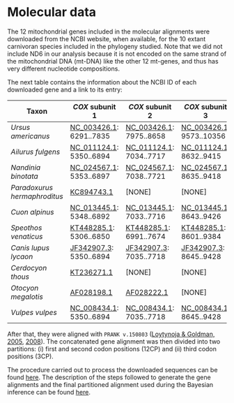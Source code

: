 # Molecular data

The 12 mitochondrial genes included in the molecular alignments were downloaded from the NCBI website, when available, for the 10 extant carnivoran species included in the
phylogeny studied. Note that we did not include ND6 in our analysis because it is not encoded on the same strand of the mitochondrial DNA (mt-DNA) like the other 12 mt-genes,
and thus has very different nucleotide compositions.

The next table contains the information about the NCBI ID of each downloaded gene and a link to its entry:

| Taxon                        | *COX* subunit 1                                                                                               | *COX* subunit 2                                                                                               | *COX* subunit 3                                                                                               | *CYTB*                                                                                                          | *ND* subunit 1                                                                                                | *ND* subunit 2                                                                                                | *ND* subunit 3                                                                                                | *ND* subunit 4                                                                                                  | *ND* subunit 4L                                                                                                | *ND* subunit 5                                                                                                   | *ATP* subunit 6                                                                                               | *ATP* subunit 8                                                                                               |
|------------------------------|---------------------------------------------------------------------------------------------------------------|---------------------------------------------------------------------------------------------------------------|---------------------------------------------------------------------------------------------------------------|-----------------------------------------------------------------------------------------------------------------|---------------------------------------------------------------------------------------------------------------|---------------------------------------------------------------------------------------------------------------|---------------------------------------------------------------------------------------------------------------|-----------------------------------------------------------------------------------------------------------------|----------------------------------------------------------------------------------------------------------------|------------------------------------------------------------------------------------------------------------------|---------------------------------------------------------------------------------------------------------------|---------------------------------------------------------------------------------------------------------------|
| *Ursus americanus*           | [NC_003426.1](https://www.ncbi.nlm.nih.gov/gene?cmd=Retrieve&dopt=full_report&list_uids=804835): 6291..7835   | [NC_003426.1](https://www.ncbi.nlm.nih.gov/gene?cmd=Retrieve&dopt=full_report&list_uids=804844): 7975..8658   | [NC_003426.1](https://www.ncbi.nlm.nih.gov/gene?cmd=Retrieve&dopt=full_report&list_uids=804841): 9573..10356  | [NC_003426.1](https://www.ncbi.nlm.nih.gov/gene?cmd=Retrieve&dopt=full_report&list_uids=804840): 15113..16252   | [NC_003426.1](https://www.ncbi.nlm.nih.gov/gene?cmd=Retrieve&dopt=full_report&list_uids=804833): 3700..4656   | [NC_003426.1](https://www.ncbi.nlm.nih.gov/gene?cmd=Retrieve&dopt=full_report&list_uids=804834): 4864..5907   | [NC_003426.1](https://www.ncbi.nlm.nih.gov/gene?cmd=Retrieve&dopt=full_report&list_uids=804845): 10426..10772 | [NC_003426.1](https://www.ncbi.nlm.nih.gov/gene?cmd=Retrieve&dopt=full_report&list_uids=804839): 11132..12509   | [NC_003426.1](https://www.ncbi.nlm.nih.gov/gene?cmd=Retrieve&dopt=full_report&list_uids=804842): 10842..11138  | [NC_003426.1](https://www.ncbi.nlm.nih.gov/gene?cmd=Retrieve&dopt=full_report&list_uids=804837): 12708..14536    | [NC_003426.1](https://www.ncbi.nlm.nih.gov/gene?cmd=Retrieve&dopt=full_report&list_uids=804838): 8893..9573   | [NC_003426.1](https://www.ncbi.nlm.nih.gov/gene?cmd=Retrieve&dopt=full_report&list_uids=804836): 8732..8935   |
| *Ailurus fulgens*            | [NC_011124.1](https://www.ncbi.nlm.nih.gov/gene?cmd=Retrieve&dopt=full_report&list_uids=6741557): 5350..6894  | [NC_011124.1](https://www.ncbi.nlm.nih.gov/gene?cmd=Retrieve&dopt=full_report&list_uids=6741572): 7034..7717  | [NC_011124.1](https://www.ncbi.nlm.nih.gov/gene?cmd=Retrieve&dopt=full_report&list_uids=6741545): 8632..9415  | [NC_011124.1](https://www.ncbi.nlm.nih.gov/gene?cmd=Retrieve&dopt=full_report&list_uids=6741568): 14171..15310  | [NC_011124.1](https://www.ncbi.nlm.nih.gov/gene?cmd=Retrieve&dopt=full_report&list_uids=6741546): 2755..3711  | [NC_011124.1](https://www.ncbi.nlm.nih.gov/gene?cmd=Retrieve&dopt=full_report&list_uids=6741543): 3920..4963  | [NC_011124.1](https://www.ncbi.nlm.nih.gov/gene?cmd=Retrieve&dopt=full_report&list_uids=6741541): 9485..9830  | [NC_011124.1](https://www.ncbi.nlm.nih.gov/gene?cmd=Retrieve&dopt=full_report&list_uids=6741556): 10191..11568  | [NC_011124.1](https://www.ncbi.nlm.nih.gov/gene?cmd=Retrieve&dopt=full_report&list_uids=6741571): 9901..10197  | [NC_011124.1](https://www.ncbi.nlm.nih.gov/gene?cmd=Retrieve&dopt=full_report&list_uids=6741576): 11766..13586   | [NC_011124.1](https://www.ncbi.nlm.nih.gov/gene?cmd=Retrieve&dopt=full_report&list_uids=6741561): 7952..8632  | [NC_011124.1](https://www.ncbi.nlm.nih.gov/gene?cmd=Retrieve&dopt=full_report&list_uids=6741549): 7791..7994  |
| *Nandinia binotata*          | [NC_024567.1](https://www.ncbi.nlm.nih.gov/gene?cmd=Retrieve&dopt=full_report&list_uids=19908823): 5353..6897 | [NC_024567.1](https://www.ncbi.nlm.nih.gov/gene?cmd=Retrieve&dopt=full_report&list_uids=19908824): 7038..7721 | [NC_024567.1](https://www.ncbi.nlm.nih.gov/gene?cmd=Retrieve&dopt=full_report&list_uids=19908827): 8635..9418 | [NC_024567.1](https://www.ncbi.nlm.nih.gov/gene?cmd=Retrieve&dopt=full_report&list_uids=19908833): 14174..15313 | [NC_024567.1](https://www.ncbi.nlm.nih.gov/gene?cmd=Retrieve&dopt=full_report&list_uids=19908834): 2752..3707 | [NC_024567.1](https://www.ncbi.nlm.nih.gov/gene?cmd=Retrieve&dopt=full_report&list_uids=19908822): 3918..4959 | [NC_024567.1](https://www.ncbi.nlm.nih.gov/gene?cmd=Retrieve&dopt=full_report&list_uids=19908828): 9488..9834 | [NC_024567.1](https://www.ncbi.nlm.nih.gov/gene?cmd=Retrieve&dopt=full_report&list_uids=19908830): 10194..11571 | [NC_024567.1](https://www.ncbi.nlm.nih.gov/gene?cmd=Retrieve&dopt=full_report&list_uids=19908829): 9904..10200 | [NC_024567.1](https://www.ncbi.nlm.nih.gov/gene?cmd=Retrieve&dopt=full_report&list_uids=19908832): c14101..13574 | [NC_024567.1](https://www.ncbi.nlm.nih.gov/gene?cmd=Retrieve&dopt=full_report&list_uids=19908826): 7955..8635 | [NC_024567.1](https://www.ncbi.nlm.nih.gov/gene?cmd=Retrieve&dopt=full_report&list_uids=19908825): 7794..7997 |
| *Paradoxurus hermaphroditus* | [KC894743.1](https://www.ncbi.nlm.nih.gov/nuccore/KC894743.1)                                                 | [NONE]                                                                                                        | [NONE]                                                                                                        | [AB075975.1](https://www.ncbi.nlm.nih.gov/nuccore/AB075975.1)                                                   | [NONE]                                                                                                        | [AY170056.1](https://www.ncbi.nlm.nih.gov/nuccore/AY170056.1)                                                 | [NONE]                                                                                                        | [NONE]                                                                                                          | [NONE]                                                                                                         | [AB075977.1](https://www.ncbi.nlm.nih.gov/nuccore/AB075977.1)                                                    | [NONE]                                                                                                        | [NONE]                                                                                                        |
| *Cuon alpinus*               | [NC_013445.1](https://www.ncbi.nlm.nih.gov/gene?cmd=Retrieve&dopt=full_report&list_uids=8542347): 5348..6892  | [NC_013445.1](https://www.ncbi.nlm.nih.gov/gene?cmd=Retrieve&dopt=full_report&list_uids=8542348): 7033..7716  | [NC_013445.1](https://www.ncbi.nlm.nih.gov/gene?cmd=Retrieve&dopt=full_report&list_uids=8542351): 8643..9426  | [NC_013445.1](https://www.ncbi.nlm.nih.gov/gene?cmd=Retrieve&dopt=full_report&list_uids=8542357): 14185..15324  | [NC_013445.1](https://www.ncbi.nlm.nih.gov/gene?cmd=Retrieve&dopt=full_report&list_uids=8542358): 2751..3706  | [NC_013445.1](https://www.ncbi.nlm.nih.gov/gene?cmd=Retrieve&dopt=full_report&list_uids=8542346): 3891..4958  | [NC_013445.1](https://www.ncbi.nlm.nih.gov/gene?cmd=Retrieve&dopt=full_report&list_uids=8542352): 9495..9840  | [NC_013445.1](https://www.ncbi.nlm.nih.gov/gene?cmd=Retrieve&dopt=full_report&list_uids=8542354): 10203..11580  | [NC_013445.1](https://www.ncbi.nlm.nih.gov/gene?cmd=Retrieve&dopt=full_report&list_uids=8542353): 9913..10209  | [NC_013445.1](https://www.ncbi.nlm.nih.gov/gene?cmd=Retrieve&dopt=full_report&list_uids=8542355): 11780..13600   | [NC_013445.1](https://www.ncbi.nlm.nih.gov/gene?cmd=Retrieve&dopt=full_report&list_uids=8542350): 7963..8643  | [NC_013445.1](https://www.ncbi.nlm.nih.gov/gene?cmd=Retrieve&dopt=full_report&list_uids=8542349): 7802..8005  |
| *Speothos venaticus*         | [KT448285.1](https://www.ncbi.nlm.nih.gov/nuccore/KT448285.1): 5306..6850                                     | [KT448285.1](https://www.ncbi.nlm.nih.gov/nuccore/KT448285.1): 6991..7674                                     | [KT448285.1](https://www.ncbi.nlm.nih.gov/nuccore/KT448285.1): 8601..9384                                     | [KT448285.1](https://www.ncbi.nlm.nih.gov/nuccore/KT448285.1):  14141..15280                                    | [KT448285.1](https://www.ncbi.nlm.nih.gov/nuccore/KT448285.1):   2702..3658                                   | [KT448285.1](https://www.ncbi.nlm.nih.gov/nuccore/KT448285.1):  3869..4912                                    | [KT448285.1](https://www.ncbi.nlm.nih.gov/nuccore/KT448285.1):  9453..9798                                    | [KT448285.1](https://www.ncbi.nlm.nih.gov/nuccore/KT448285.1):  10159..11536                                    | [KT448285.1](https://www.ncbi.nlm.nih.gov/nuccore/KT448285.1):   9869..10165                                   | [KT448285.1](https://www.ncbi.nlm.nih.gov/nuccore/KT448285.1):   11742..13556                                    | [KT448285.1](https://www.ncbi.nlm.nih.gov/nuccore/KT448285.1): 7921..8601                                     | [KT448285.1](https://www.ncbi.nlm.nih.gov/nuccore/KT448285.1): 7760..7963                                     |
| *Canis lupus lycaon*         | [JF342907.3](https://www.ncbi.nlm.nih.gov/nuccore/JF342907.3): 5350..6894                                     | [JF342907.3](https://www.ncbi.nlm.nih.gov/nuccore/JF342907.3): 7035..7718                                     | [JF342907.3](https://www.ncbi.nlm.nih.gov/nuccore/JF342907.3): 8645..9428                                     | [JF342907.3](https://www.ncbi.nlm.nih.gov/nuccore/JF342907.3): 14185..>14778                                    | [JF342907.3](https://www.ncbi.nlm.nih.gov/nuccore/JF342907.3): 2748..3703                                     | [JF342907.3](https://www.ncbi.nlm.nih.gov/nuccore/JF342907.3): 3915..4956                                     | [JF342907.3](https://www.ncbi.nlm.nih.gov/nuccore/JF342907.3): 9497..9842                                     | [JF342907.3](https://www.ncbi.nlm.nih.gov/nuccore/JF342907.3): 10203..11580                                     | [JF342907.3](https://www.ncbi.nlm.nih.gov/nuccore/JF342907.3):  9913..10209                                    | [JF342907.3](https://www.ncbi.nlm.nih.gov/nuccore/JF342907.3): 11780..13600                                      | [JF342907.3](https://www.ncbi.nlm.nih.gov/nuccore/JF342907.3): 7965..8645                                     | [JF342907.3](https://www.ncbi.nlm.nih.gov/nuccore/JF342907.3): 7804..8007                                     |
| *Cerdocyon thous*            | [KT236271.1](https://www.ncbi.nlm.nih.gov/nuccore/KT236271.1)                                                 | [NONE]                                                                                                        | [NONE]                                                                                                        | [KU253530.1](https://www.ncbi.nlm.nih.gov/nuccore/KU253530.1)                                                   | [NONE]                                                                                                        | [NONE]                                                                                                        | [NONE]                                                                                                        | [NONE]                                                                                                          | [NONE]                                                                                                         | [NONE]                                                                                                           | [NONE]                                                                                                        | [NONE]                                                                                                        |
| *Otocyon megalotis*          | [AF028198.1](https://www.ncbi.nlm.nih.gov/nuccore/AF028198.1)                                                 | [AF028222.1](https://www.ncbi.nlm.nih.gov/nuccore/AF028222.1)                                                 | [NONE]                                                                                                        | [AF028150.1](https://www.ncbi.nlm.nih.gov/nuccore/AF028150.1)                                                   | [NONE]                                                                                                        | [NONE]                                                                                                        | [NONE]                                                                                                        | [NONE]                                                                                                          | [NONE]                                                                                                         | [NONE]                                                                                                           | [NONE]                                                                                                        | [NONE]                                                                                                        |
| *Vulpes vulpes*              | [NC_008434.1](https://www.ncbi.nlm.nih.gov/gene?cmd=Retrieve&dopt=full_report&list_uids=4355753): 5350..6894  | [NC_008434.1](https://www.ncbi.nlm.nih.gov/gene?cmd=Retrieve&dopt=full_report&list_uids=4355754): 7035..7718  | [NC_008434.1](https://www.ncbi.nlm.nih.gov/gene?cmd=Retrieve&dopt=full_report&list_uids=4355755): 8645..9428  | [NC_008434.1](https://www.ncbi.nlm.nih.gov/gene?cmd=Retrieve&dopt=full_report&list_uids=4355756): 14185..15324  | [NC_008434.1](https://www.ncbi.nlm.nih.gov/gene?cmd=Retrieve&dopt=full_report&list_uids=4355757): 2749..3705  | [NC_008434.1](https://www.ncbi.nlm.nih.gov/gene?cmd=Retrieve&dopt=full_report&list_uids=4355758): 3916..4959  | [NC_008434.1](https://www.ncbi.nlm.nih.gov/gene?cmd=Retrieve&dopt=full_report&list_uids=4355759): 9497..9843  | [NC_008434.1](https://www.ncbi.nlm.nih.gov/gene?cmd=Retrieve&dopt=full_report&list_uids=4355760): 10203..11581  | [NC_008434.1](https://www.ncbi.nlm.nih.gov/gene?cmd=Retrieve&dopt=full_report&list_uids=4355761): 9913..10209  | [NC_008434.1](https://www.ncbi.nlm.nih.gov/gene?cmd=Retrieve&dopt=full_report&list_uids=4355762): 11780..13600   | [NC_008434.1](https://www.ncbi.nlm.nih.gov/gene?cmd=Retrieve&dopt=full_report&list_uids=4355751): 7965..8645  | [NC_008434.1](https://www.ncbi.nlm.nih.gov/gene?cmd=Retrieve&dopt=full_report&list_uids=4355752): 7804..8007  |

After that, they were aligned with `PRANK v.150803` ([Loytynoja & Goldman, 2005](https://www.pnas.org/content/102/30/10557), [2008](https://science.sciencemag.org/content/320/5883/1632.abstract)). The concatenated gene alignment was then divided into two partitions: (i) first and second codon positions (12CP) and (ii) third codon positions (3CP).

The procedure carried out to process the downloaded sequences can be found [here](https://github.com/sabifo4/morpho/blob/master/00_data/carnivoran_data/mol/00_collect_NCBI_data).
The description of the steps followed to generate the gene alignments and the final partitioned alignment used during the 
Bayesian inference can be found [here](https://github.com/sabifo4/morpho/blob/master/00_data/carnivoran_data/mol/01_alignments_prank).
